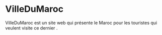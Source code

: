 # VilleDuMaroc
VilleDuMaroc est un site web qui présente le Maroc pour les touristes qui veulent visite ce dernier .

